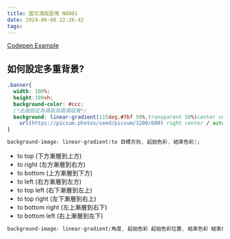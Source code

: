 ```yaml
---
title: 圖文滿版區塊 NO001
date: 2024-06-08 22:26:42
tags:
---
```

[Codepen Example](https://codepen.io/gizelliang/pen/ExzvmBy)

## 如何設定多重背景?

```css
.banner{
  width: 100%;
  height:100vh;
  background-color: #ccc;
  /*此處設定為滿版高跟滿版寬*/
  background: linear-gradient(115deg,#7bf 50%,transparent 50%)center center/100% 100%,
    url(https://picsum.photos/seed/picsum/1200/600) right center / auto 100%;
}
```
```css
background-image: linear-gradient(to 目標方向, 起始色彩, 結束色彩);
```
* to top (下方漸層到上方)
* to right (左方漸層到右方)
* to bottom (上方漸層到下方)
* to left (右方漸層到左方)
* to top left (右下漸層到左上)
* to top right (左下漸層到右上)
* to bottom right (左上漸層到右下)
* to bottom left (右上漸層到左下)

```css
background-image: linear-gradient(角度, 起始色彩 起始色彩位置, 結束色彩 結束色彩位置);
```